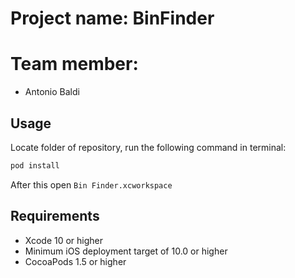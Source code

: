 
# Project name: BinFinder

# Team member:
- Antonio Baldi



## Usage

Locate folder of repository, run the following command in terminal:

``` bash
pod install 
```
After this open `Bin Finder.xcworkspace`


## Requirements

- Xcode 10 or higher
- Minimum iOS deployment target of 10.0 or higher
- CocoaPods 1.5 or higher

